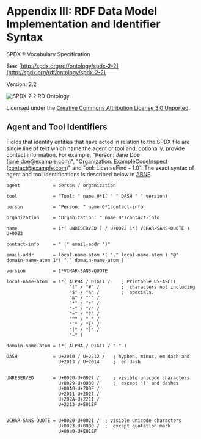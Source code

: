 # Appendix III: RDF Data Model Implementation and Identifier Syntax

SPDX ® Vocabulary Specification

See: [http://spdx.org/rdf/ontology/spdx-2-2](http://spdx.org/rdf/ontology/spdx-2-2)

Version: 2.2

![SPDX 2.2 RD Ontology](img/spdx-2.2-rdf-ontology.png)

Licensed under the [Creative Commons Attribution License 3.0 Unported](http://creativecommons.org/licenses/by/3.0/).

## Agent and Tool Identifiers
Fields that identify entities that have acted in relation to the SPDX file are single line of text which name the agent or
tool and, optionally, provide contact information. For example, "Person: Jane Doe (jane.doe@example.com)",
"Organization: ExampleCodeInspect (contact@example.com)" and "ool: LicenseFind - 1.0". The exact syntax of agent and tool identifications is described below in [ABNF](http://tools.ietf.org/html/rfc5234).

    agent            = person / organization

    tool             = "Tool: " name 0*1( " " DASH " " version)

    person           = "Person: " name 0*1contact-info

    organization     = "Organization: " name 0*1contact-info

    name             = 1*( UNRESERVED ) / U+0022 1*( VCHAR-SANS-QUOTE ) U+0022

    contact-info     = " (" email-addr ")"

    email-addr       = local-name-atom *( "." local-name-atom ) "@" domain-name-atom 1*( "." domain-name-atom )

    version          = 1*VCHAR-SANS-QUOTE

    local-name-atom  = 1*( ALPHA / DIGIT /    ; Printable US-ASCII
                           "!" / "#" /        ;  characters not including
                           "$" / "%" /        ;  specials.
                           "&" / "'" /
                           "*" / "+" /
                           "-" / "/" /
                           "=" / "?" /
                           "^" / "_" /
                           "`" / "{" /
                           "|" / "}" /
                           "~" )

    domain-name-atom = 1*( ALPHA / DIGIT / "-" )

    DASH             = U+2010 / U+2212 /   ; hyphen, minus, em dash and
                       U+2013 / U+2014     ;  en dash


    UNRESERVED       = U+0020-U+0027 /     ; visible unicode characters
                       U+0029-U+0080 /     ;  except '(' and dashes
                       U+00A0-U+200F /
                       U+2011-U+2027 /
                       U+202A-U+2211 /
                       U+2213-U+E01EF


    VCHAR-SANS-QUOTE = U+0020-U+0021 /  ; visible unicode characters
                       U+0023-U+0080 /  ;  except quotation mark
                       U+00a0-U+E01EF